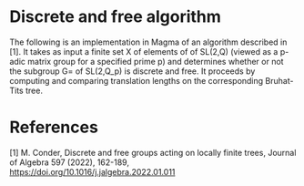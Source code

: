 # Discrete and free algorithm

The following is an implementation in Magma of an algorithm described in [1]. It takes as input a finite set X of elements of of SL(2,Q) (viewed as a p-adic matrix group for a specified prime p) and determines whether or not the subgroup G=<X> of SL(2,Q_p) is discrete and free. It proceeds by computing and comparing translation lengths on the corresponding Bruhat-Tits tree.

# References

[1] M. Conder, Discrete and free groups acting on locally finite trees, Journal of Algebra 597 (2022), 162-189, https://doi.org/10.1016/j.jalgebra.2022.01.011
